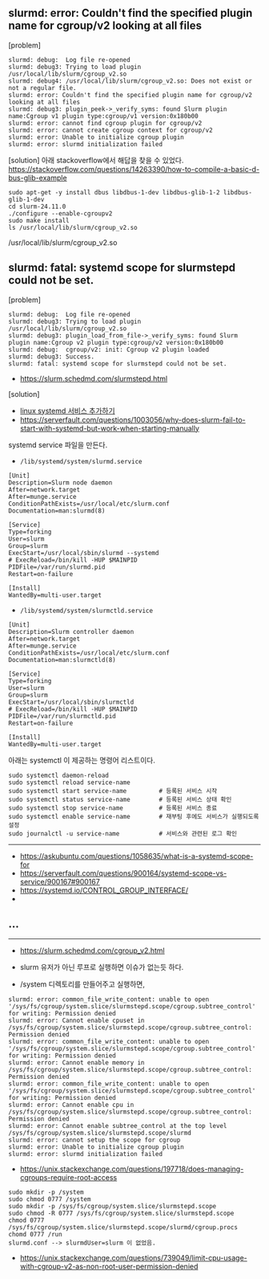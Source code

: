 ## slurmd: error: Couldn't find the specified plugin name for cgroup/v2 looking at all files ##
[problem]
```
slurmd: debug:  Log file re-opened
slurmd: debug3: Trying to load plugin /usr/local/lib/slurm/cgroup_v2.so
slurmd: debug4: /usr/local/lib/slurm/cgroup_v2.so: Does not exist or not a regular file.
slurmd: error: Couldn't find the specified plugin name for cgroup/v2 looking at all files
slurmd: debug3: plugin_peek->_verify_syms: found Slurm plugin name:Cgroup v1 plugin type:cgroup/v1 version:0x180b00
slurmd: error: cannot find cgroup plugin for cgroup/v2
slurmd: error: cannot create cgroup context for cgroup/v2
slurmd: error: Unable to initialize cgroup plugin
slurmd: error: slurmd initialization failed
```

[solution]
아래 stackoverflow에서 해답을 찾을 수 있었다.   
https://stackoverflow.com/questions/14263390/how-to-compile-a-basic-d-bus-glib-example

```
sudo apt-get -y install dbus libdbus-1-dev libdbus-glib-1-2 libdbus-glib-1-dev
cd slurm-24.11.0
./configure --enable-cgroupv2
sudo make install
ls /usr/local/lib/slurm/cgroup_v2.so
```
/usr/local/lib/slurm/cgroup_v2.so


## slurmd: fatal: systemd scope for slurmstepd could not be set. ##
[problem]
```
slurmd: debug:  Log file re-opened
slurmd: debug3: Trying to load plugin /usr/local/lib/slurm/cgroup_v2.so
slurmd: debug3: plugin_load_from_file->_verify_syms: found Slurm plugin name:Cgroup v2 plugin type:cgroup/v2 version:0x180b00
slurmd: debug:  cgroup/v2: init: Cgroup v2 plugin loaded
slurmd: debug3: Success.
slurmd: fatal: systemd scope for slurmstepd could not be set.
```
* https://slurm.schedmd.com/slurmstepd.html

[solution]

* [linux systemd 서비스 추가하기](https://velog.io/@kshired/linux-systemd-%EC%84%9C%EB%B9%84%EC%8A%A4-%EC%B6%94%EA%B0%80%ED%95%98%EA%B8%B0)
* https://serverfault.com/questions/1003056/why-does-slurm-fail-to-start-with-systemd-but-work-when-starting-manually

systemd service 파일을 만든다.
* `/lib/systemd/system/slurmd.service` 
```
[Unit]
Description=Slurm node daemon
After=network.target
After=munge.service
ConditionPathExists=/usr/local/etc/slurm.conf
Documentation=man:slurmd(8)

[Service]
Type=forking
User=slurm
Group=slurm
ExecStart=/usr/local/sbin/slurmd --systemd
# ExecReload=/bin/kill -HUP $MAINPID
PIDFile=/var/run/slurmd.pid
Restart=on-failure 

[Install]
WantedBy=multi-user.target
```

* `/lib/systemd/system/slurmctld.service` 
```
[Unit]
Description=Slurm controller daemon
After=network.target
After=munge.service
ConditionPathExists=/usr/local/etc/slurm.conf
Documentation=man:slurmctld(8)

[Service]
Type=forking
User=slurm
Group=slurm
ExecStart=/usr/local/sbin/slurmctld
# ExecReload=/bin/kill -HUP $MAINPID
PIDFile=/var/run/slurmctld.pid
Restart=on-failure 

[Install]
WantedBy=multi-user.target
```
아래는 systemctl 이 제공하는 명령어 리스트이다. 
```
sudo systemctl daemon-reload
sudo systemctl reload service-name  
sudo systemctl start service-name         # 등록된 서비스 시작
sudo systemctl status service-name        # 등록된 서비스 상태 확인 
sudo systemctl stop service-name          # 등록된 서비스 종료 
sudo systemctl enable service-name        # 재부팅 후에도 서비스가 실행되도록 설정
sudo journalctl -u service-name           # 서비스와 관련된 로그 확인
```

----

* https://askubuntu.com/questions/1058635/what-is-a-systemd-scope-for 
* https://serverfault.com/questions/900164/systemd-scope-vs-service/900167#900167
* https://systemd.io/CONTROL_GROUP_INTERFACE/
* 

## ... ##
----
* https://slurm.schedmd.com/cgroup_v2.html


* slurm 유저가 아닌 루프로 실행하면 이슈가 없는듯 하다.
* /system 디렉토리를 만들어주고 실행하면,
```
slurmd: error: common_file_write_content: unable to open '/sys/fs/cgroup/system.slice/slurmstepd.scope/cgroup.subtree_control' for writing: Permission denied
slurmd: error: Cannot enable cpuset in /sys/fs/cgroup/system.slice/slurmstepd.scope/cgroup.subtree_control: Permission denied
slurmd: error: common_file_write_content: unable to open '/sys/fs/cgroup/system.slice/slurmstepd.scope/cgroup.subtree_control' for writing: Permission denied
slurmd: error: Cannot enable memory in /sys/fs/cgroup/system.slice/slurmstepd.scope/cgroup.subtree_control: Permission denied
slurmd: error: common_file_write_content: unable to open '/sys/fs/cgroup/system.slice/slurmstepd.scope/cgroup.subtree_control' for writing: Permission denied
slurmd: error: Cannot enable cpu in /sys/fs/cgroup/system.slice/slurmstepd.scope/cgroup.subtree_control: Permission denied
slurmd: error: Cannot enable subtree_control at the top level /sys/fs/cgroup/system.slice/slurmstepd.scope/slurmd
slurmd: error: cannot setup the scope for cgroup
slurmd: error: Unable to initialize cgroup plugin
slurmd: error: slurmd initialization failed
```

* https://unix.stackexchange.com/questions/197718/does-managing-cgroups-require-root-access


```
sudo mkdir -p /system
sudo chmod 0777 /system
sudo mkdir -p /sys/fs/cgroup/system.slice/slurmstepd.scope
sudo chmod -R 0777 /sys/fs/cgroup/system.slice/slurmstepd.scope
chmod 0777 /sys/fs/cgroup/system.slice/slurmstepd.scope/slurmd/cgroup.procs
chomd 0777 /run
slurmd.conf --> slurmdUser=slurm 이 없었음.
```



* https://unix.stackexchange.com/questions/739049/limit-cpu-usage-with-cgroup-v2-as-non-root-user-permission-denied



